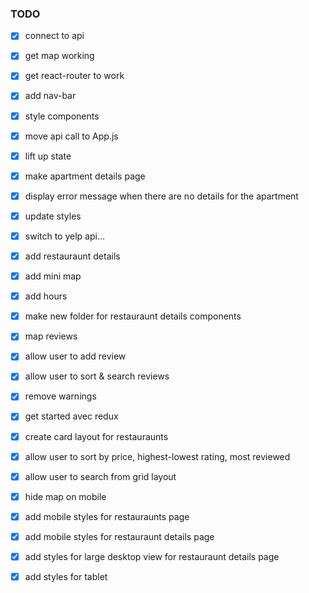 ### TODO

- [x] connect to api
- [x] get map working
- [x] get react-router to work
- [x] add nav-bar
- [x] style components
- [x] move api call to App.js
- [x] lift up state
- [x] make apartment details page
- [x] display error message when there are no details for the apartment
- [x] update styles
- [x] switch to yelp api...
- [x] add restauraunt details 
- [x] add mini map
- [x] add hours 
- [x] make new folder for restauraunt details components 
- [x] map reviews
- [x] allow user to add review
- [x] allow user to sort & search reviews
- [x] remove warnings
- [x] get started avec redux
- [x] create card layout for restauraunts
- [x] allow user to sort by price, highest-lowest rating, most reviewed
- [x] allow user to search from grid layout
- [x] hide map on mobile
- [x] add mobile styles for restauraunts page
- [x] add mobile styles for restauraunt details page
- [x] add styles for large desktop view for restauraunt details page
- [x] add styles for tablet


